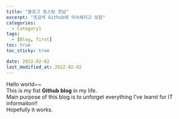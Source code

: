 ```yaml
---
title: "블로그 포스팅 첫날"
excerpt: "조금씩 Github에 익숙해지고 있음"
categories:
  - Category1
tags:
  - [Blog, first]
toc: true
toc_sticky: true

date: 2022-02-02
last_modified_at: 2022-02-02
---
```

Hello world~~  
This is my fist __Github blog__ in my life.  
Main purpose of this blog is to unforget everything I've learnt for IT informaiton!!  
Hopefully it works.  

